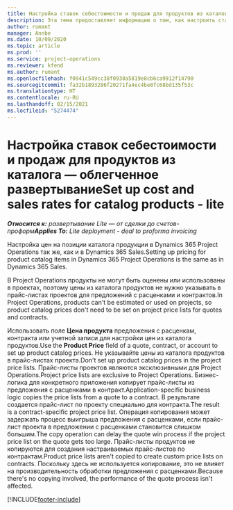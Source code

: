 ```yaml
---
title: Настройка ставок себестоимости и продаж для продуктов из каталога — облегченное развертывание
description: Эта тема предоставляет информацию о том, как настроить ставки себестоимости и продаж для позиций в каталоге продуктов.
author: rumant
manager: Annbe
ms.date: 10/09/2020
ms.topic: article
ms.prod: ''
ms.service: project-operations
ms.reviewer: kfend
ms.author: rumant
ms.openlocfilehash: f0941c549cc38f0938a5819e8cb6ca9912f14790
ms.sourcegitcommit: fa32b1893286f20271fa4ec4be8fc68bd135f53c
ms.translationtype: HT
ms.contentlocale: ru-RU
ms.lasthandoff: 02/15/2021
ms.locfileid: "5274474"
---
```

# <a name="set-up-cost-and-sales-rates-for-catalog-products---lite"></a><span data-ttu-id="50ac2-103">Настройка ставок себестоимости и продаж для продуктов из каталога — облегченное развертывание</span><span class="sxs-lookup"><span data-stu-id="50ac2-103">Set up cost and sales rates for catalog products - lite</span></span>

<span data-ttu-id="50ac2-104">_**Относится к:** развертывание Lite — от сделки до счетов-проформ_</span><span class="sxs-lookup"><span data-stu-id="50ac2-104">_**Applies To:** Lite deployment - deal to proforma invoicing_</span></span>


<span data-ttu-id="50ac2-105">Настройка цен на позиции каталога продукции в Dynamics 365 Project Operations так же, как и в Dynamics 365 Sales.</span><span class="sxs-lookup"><span data-stu-id="50ac2-105">Setting up pricing for product catalog items in Dynamics 365 Project Operations is the same as in Dynamics 365 Sales.</span></span>

<span data-ttu-id="50ac2-106">В Project Operations продукты не могут быть оценены или использованы в проектах, поэтому цены из каталога продуктов не нужно указывать в прайс-листах проектов для предложений с расценками и контрактов.</span><span class="sxs-lookup"><span data-stu-id="50ac2-106">In Project Operations, products can't be estimated or used on projects, so product catalog prices don't need to be set on project price lists for quotes and contracts.</span></span>

<span data-ttu-id="50ac2-107">Использовать поле **Цена продукта** предложения с расценкам, контракта или учетной записи для настройки цен из каталога продуктов.</span><span class="sxs-lookup"><span data-stu-id="50ac2-107">Use the **Product Price** field of a quote, contract, or account to set up product catalog prices.</span></span> <span data-ttu-id="50ac2-108">Не указывайте цены из каталога продуктов в прайс-листах проекта.</span><span class="sxs-lookup"><span data-stu-id="50ac2-108">Don't set up product catalog prices in the project price lists.</span></span> <span data-ttu-id="50ac2-109">Прайс-листы проектов являются эксклюзивными для Project Operations.</span><span class="sxs-lookup"><span data-stu-id="50ac2-109">Project price lists are exclusive to Project Operations.</span></span> <span data-ttu-id="50ac2-110">Бизнес-логика для конкретного приложения копирует прайс-листы из предложения с расценками в контракт.</span><span class="sxs-lookup"><span data-stu-id="50ac2-110">Application-specific business logic copies the price lists from a quote to a contract.</span></span> <span data-ttu-id="50ac2-111">В результате создается прайс-лист по проекту специально для контракта.</span><span class="sxs-lookup"><span data-stu-id="50ac2-111">The result is a contract-specific project price list.</span></span> <span data-ttu-id="50ac2-112">Операция копирования может задержать процесс выигрыша предложения с расценками, если прайс-лист проекта в предложении с расценками становится слишком большим.</span><span class="sxs-lookup"><span data-stu-id="50ac2-112">The copy operation can delay the quote win process if the project price list on the quote gets too large.</span></span> <span data-ttu-id="50ac2-113">Прайс-листы продуктов не копируются для создания настраиваемых прайс-листов по контрактам.</span><span class="sxs-lookup"><span data-stu-id="50ac2-113">Product price lists aren't copied to create custom price lists on contracts.</span></span> <span data-ttu-id="50ac2-114">Поскольку здесь не используется копирование, это не влияет на производительность обработки предложения с расценками.</span><span class="sxs-lookup"><span data-stu-id="50ac2-114">Because there's no copying involved, the performance of the quote process isn't affected.</span></span>


[!INCLUDE[footer-include](../../includes/footer-banner.md)]